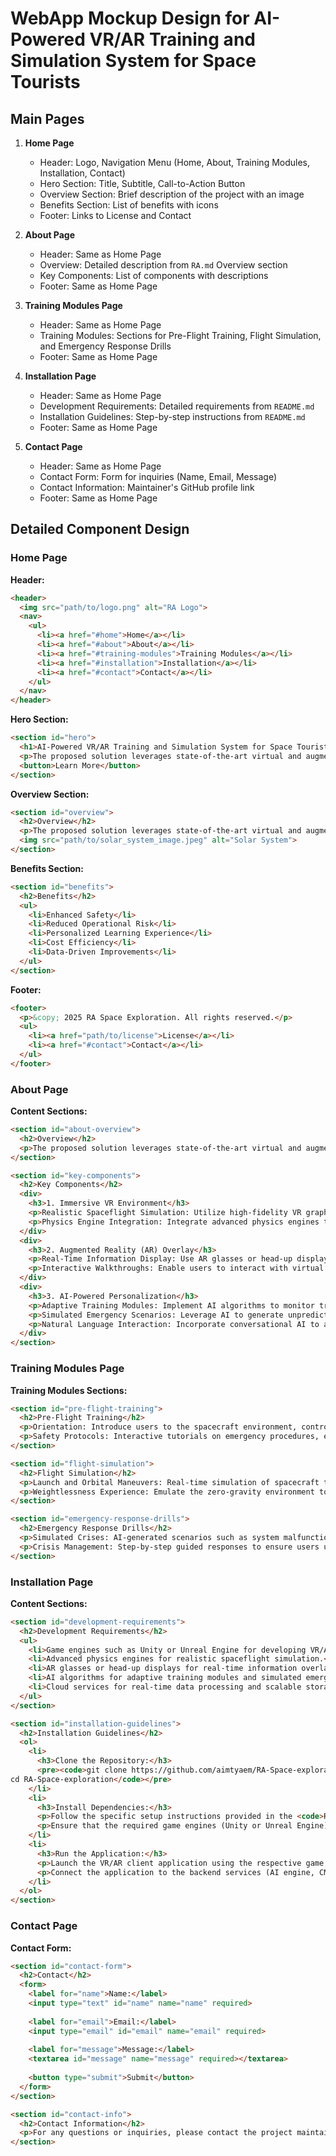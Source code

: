 # WebApp Mockup Design for AI-Powered VR/AR Training and Simulation System for Space Tourists

## Main Pages

1. **Home Page**
   - Header: Logo, Navigation Menu (Home, About, Training Modules, Installation, Contact)
   - Hero Section: Title, Subtitle, Call-to-Action Button
   - Overview Section: Brief description of the project with an image
   - Benefits Section: List of benefits with icons
   - Footer: Links to License and Contact

2. **About Page**
   - Header: Same as Home Page
   - Overview: Detailed description from `RA.md` Overview section
   - Key Components: List of components with descriptions
   - Footer: Same as Home Page

3. **Training Modules Page**
   - Header: Same as Home Page
   - Training Modules: Sections for Pre-Flight Training, Flight Simulation, and Emergency Response Drills
   - Footer: Same as Home Page

4. **Installation Page**
   - Header: Same as Home Page
   - Development Requirements: Detailed requirements from `README.md`
   - Installation Guidelines: Step-by-step instructions from `README.md`
   - Footer: Same as Home Page

5. **Contact Page**
   - Header: Same as Home Page
   - Contact Form: Form for inquiries (Name, Email, Message)
   - Contact Information: Maintainer's GitHub profile link
   - Footer: Same as Home Page

## Detailed Component Design

### Home Page

**Header:**
```html
<header>
  <img src="path/to/logo.png" alt="RA Logo">
  <nav>
    <ul>
      <li><a href="#home">Home</a></li>
      <li><a href="#about">About</a></li>
      <li><a href="#training-modules">Training Modules</a></li>
      <li><a href="#installation">Installation</a></li>
      <li><a href="#contact">Contact</a></li>
    </ul>
  </nav>
</header>
```

**Hero Section:**
```html
<section id="hero">
  <h1>AI-Powered VR/AR Training and Simulation System for Space Tourists</h1>
  <p>The proposed solution leverages state-of-the-art virtual and augmented reality technologies combined with AI to create a fully immersive training environment.</p>
  <button>Learn More</button>
</section>
```

**Overview Section:**
```html
<section id="overview">
  <h2>Overview</h2>
  <p>The proposed solution leverages state-of-the-art virtual and augmented reality technologies combined with AI to create a fully immersive training environment. This system simulates every phase of the journey, ensuring that space tourists are well-prepared for their adventure.</p>
  <img src="path/to/solar_system_image.jpeg" alt="Solar System">
</section>
```

**Benefits Section:**
```html
<section id="benefits">
  <h2>Benefits</h2>
  <ul>
    <li>Enhanced Safety</li>
    <li>Reduced Operational Risk</li>
    <li>Personalized Learning Experience</li>
    <li>Cost Efficiency</li>
    <li>Data-Driven Improvements</li>
  </ul>
</section>
```

**Footer:**
```html
<footer>
  <p>&copy; 2025 RA Space Exploration. All rights reserved.</p>
  <ul>
    <li><a href="path/to/license">License</a></li>
    <li><a href="#contact">Contact</a></li>
  </ul>
</footer>
```

### About Page

**Content Sections:**
```html
<section id="about-overview">
  <h2>Overview</h2>
  <p>The proposed solution leverages state-of-the-art virtual and augmented reality technologies combined with AI to create a fully immersive training environment. This system simulates every phase of the journey, ensuring that space tourists are well-prepared for their adventure.</p>
</section>

<section id="key-components">
  <h2>Key Components</h2>
  <div>
    <h3>1. Immersive VR Environment</h3>
    <p>Realistic Spaceflight Simulation: Utilize high-fidelity VR graphics to replicate the cockpit, spacecraft interior, and the external space environment.</p>
    <p>Physics Engine Integration: Integrate advanced physics engines to accurately model the forces, inertia, and weightlessness experienced in space.</p>
  </div>
  <div>
    <h3>2. Augmented Reality (AR) Overlay</h3>
    <p>Real-Time Information Display: Use AR glasses or head-up displays to overlay critical flight and safety data on the user’s view.</p>
    <p>Interactive Walkthroughs: Enable users to interact with virtual objects and control panels, enhancing their understanding of spacecraft operations and emergency procedures.</p>
  </div>
  <div>
    <h3>3. AI-Powered Personalization</h3>
    <p>Adaptive Training Modules: Implement AI algorithms to monitor trainee performance and adjust the difficulty and content of training scenarios accordingly.</p>
    <p>Simulated Emergency Scenarios: Leverage AI to generate unpredictable emergency scenarios so that trainees can practice problem-solving under pressure.</p>
    <p>Natural Language Interaction: Incorporate conversational AI to allow trainees to ask questions and receive real-time explanations, enhancing comprehension of complex concepts.</p>
  </div>
</section>
```

### Training Modules Page

**Training Modules Sections:**
```html
<section id="pre-flight-training">
  <h2>Pre-Flight Training</h2>
  <p>Orientation: Introduce users to the spacecraft environment, controls, and navigation systems.</p>
  <p>Safety Protocols: Interactive tutorials on emergency procedures, escape routes, and life support systems.</p>
</section>

<section id="flight-simulation">
  <h2>Flight Simulation</h2>
  <p>Launch and Orbital Maneuvers: Real-time simulation of spacecraft takeoff, trajectory corrections, and docking procedures.</p>
  <p>Weightlessness Experience: Emulate the zero-gravity environment to let users understand movement and handling in space.</p>
</section>

<section id="emergency-response-drills">
  <h2>Emergency Response Drills</h2>
  <p>Simulated Crises: AI-generated scenarios such as system malfunctions, cabin depressurization, and collision avoidance.</p>
  <p>Crisis Management: Step-by-step guided responses to ensure users understand and can execute emergency protocols efficiently.</p>
</section>
```

### Installation Page

**Content Sections:**
```html
<section id="development-requirements">
  <h2>Development Requirements</h2>
  <ul>
    <li>Game engines such as Unity or Unreal Engine for developing VR/AR client applications.</li>
    <li>Advanced physics engines for realistic spaceflight simulation.</li>
    <li>AR glasses or head-up displays for real-time information overlay.</li>
    <li>AI algorithms for adaptive training modules and simulated emergency scenarios.</li>
    <li>Cloud services for real-time data processing and scalable storage.</li>
  </ul>
</section>

<section id="installation-guidelines">
  <h2>Installation Guidelines</h2>
  <ol>
    <li>
      <h3>Clone the Repository:</h3>
      <pre><code>git clone https://github.com/aimtyaem/RA-Space-exploration.git
cd RA-Space-exploration</code></pre>
    </li>
    <li>
      <h3>Install Dependencies:</h3>
      <p>Follow the specific setup instructions provided in the <code>README</code> or <code>INSTALL</code> files within the repository to install necessary dependencies for the VR/AR client application.</p>
      <p>Ensure that the required game engines (Unity or Unreal Engine) and physics engines are installed and configured.</p>
    </li>
    <li>
      <h3>Run the Application:</h3>
      <p>Launch the VR/AR client application using the respective game engine's development environment.</p>
      <p>Connect the application to the backend services (AI engine, CMS, cloud integration) as specified in the system architecture.</p>
    </li>
  </ol>
</section>
```

### Contact Page

**Contact Form:**
```html
<section id="contact-form">
  <h2>Contact</h2>
  <form>
    <label for="name">Name:</label>
    <input type="text" id="name" name="name" required>
    
    <label for="email">Email:</label>
    <input type="email" id="email" name="email" required>
    
    <label for="message">Message:</label>
    <textarea id="message" name="message" required></textarea>
    
    <button type="submit">Submit</button>
  </form>
</section>

<section id="contact-info">
  <h2>Contact Information</h2>
  <p>For any questions or inquiries, please contact the project maintainer at <a href="https://github.com/aimtyaem">aimtyaem</a>.</p>
</section>
```
